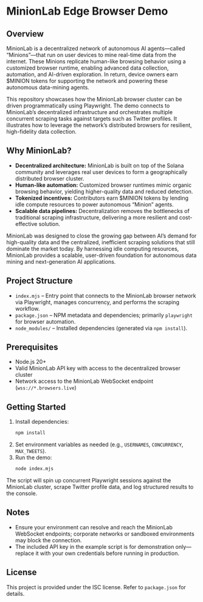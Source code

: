 # MinionLab Edge Browser Demo

## Overview

MinionLab is a decentralized network of autonomous AI agents—called “Minions”—that run on user devices to mine real-time data from the internet. These Minions replicate human-like browsing behavior using a customized browser runtime, enabling advanced data collection, automation, and AI-driven exploration. In return, device owners earn \$MINION tokens for supporting the network and powering these autonomous data-mining agents.

This repository showcases how the MinionLab browser cluster can be driven programmatically using Playwright. The demo connects to MinionLab’s decentralized infrastructure and orchestrates multiple concurrent scraping tasks against targets such as Twitter profiles. It illustrates how to leverage the network’s distributed browsers for resilient, high-fidelity data collection.

## Why MinionLab?

- **Decentralized architecture:** MinionLab is built on top of the Solana community and leverages real user devices to form a geographically distributed browser cluster.
- **Human-like automation:** Customized browser runtimes mimic organic browsing behavior, yielding higher-quality data and reduced detection.
- **Tokenized incentives:** Contributors earn \$MINION tokens by lending idle compute resources to power autonomous “Minion” agents.
- **Scalable data pipelines:** Decentralization removes the bottlenecks of traditional scraping infrastructure, delivering a more resilient and cost-effective solution.

MinionLab was designed to close the growing gap between AI’s demand for high-quality data and the centralized, inefficient scraping solutions that still dominate the market today. By harnessing idle computing resources, MinionLab provides a scalable, user-driven foundation for autonomous data mining and next-generation AI applications.

## Project Structure

- `index.mjs` – Entry point that connects to the MinionLab browser network via Playwright, manages concurrency, and performs the scraping workflow.
- `package.json` – NPM metadata and dependencies; primarily `playwright` for browser automation.
- `node_modules/` – Installed dependencies (generated via `npm install`).

## Prerequisites

- Node.js 20+
- Valid MinionLab API key with access to the decentralized browser cluster
- Network access to the MinionLab WebSocket endpoint (`wss://*.browsers.live`)

## Getting Started

1. Install dependencies:
   ```bash
   npm install
   ```
2. Set environment variables as needed (e.g., `USERNAMES`, `CONCURRENCY`, `MAX_TWEETS`).
3. Run the demo:
   ```bash
   node index.mjs
   ```

The script will spin up concurrent Playwright sessions against the MinionLab cluster, scrape Twitter profile data, and log structured results to the console.

## Notes

- Ensure your environment can resolve and reach the MinionLab WebSocket endpoints; corporate networks or sandboxed environments may block the connection.
- The included API key in the example script is for demonstration only—replace it with your own credentials before running in production.

## License

This project is provided under the ISC license. Refer to `package.json` for details.
